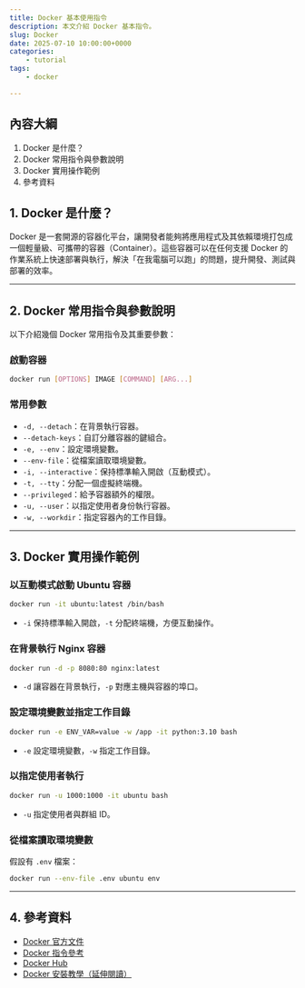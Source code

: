 ```yaml
---
title: Docker 基本使用指令
description: 本文介紹 Docker 基本指令。
slug: Docker
date: 2025-07-10 10:00:00+0000
categories:
    - tutorial
tags:
    - docker

---
```

## 內容大綱

1. Docker 是什麼？
2. Docker 常用指令與參數說明
3. Docker 實用操作範例
4. 參考資料

## 1. Docker 是什麼？

Docker 是一套開源的容器化平台，讓開發者能夠將應用程式及其依賴環境打包成一個輕量級、可攜帶的容器（Container）。這些容器可以在任何支援 Docker 的作業系統上快速部署與執行，解決「在我電腦可以跑」的問題，提升開發、測試與部署的效率。

---

## 2. Docker 常用指令與參數說明

以下介紹幾個 Docker 常用指令及其重要參數：

### 啟動容器

```bash
docker run [OPTIONS] IMAGE [COMMAND] [ARG...]
```

### 常用參數

- `-d, --detach`：在背景執行容器。
- `--detach-keys`：自訂分離容器的鍵組合。
- `-e, --env`：設定環境變數。
- `--env-file`：從檔案讀取環境變數。
- `-i, --interactive`：保持標準輸入開啟（互動模式）。
- `-t, --tty`：分配一個虛擬終端機。
- `--privileged`：給予容器額外的權限。
- `-u, --user`：以指定使用者身份執行容器。
- `-w, --workdir`：指定容器內的工作目錄。

---

## 3. Docker 實用操作範例

### 以互動模式啟動 Ubuntu 容器

```bash
docker run -it ubuntu:latest /bin/bash
```
- `-i` 保持標準輸入開啟，`-t` 分配終端機，方便互動操作。

### 在背景執行 Nginx 容器

```bash
docker run -d -p 8080:80 nginx:latest
```
- `-d` 讓容器在背景執行，`-p` 對應主機與容器的埠口。

### 設定環境變數並指定工作目錄

```bash
docker run -e ENV_VAR=value -w /app -it python:3.10 bash
```
- `-e` 設定環境變數，`-w` 指定工作目錄。

### 以指定使用者執行

```bash
docker run -u 1000:1000 -it ubuntu bash
```
- `-u` 指定使用者與群組 ID。

### 從檔案讀取環境變數

假設有 `.env` 檔案：

```bash
docker run --env-file .env ubuntu env
```

---

## 4. 參考資料

- [Docker 官方文件](https://docs.docker.com/)
- [Docker 指令參考](https://docs.docker.com/engine/reference/commandline/docker/)
- [Docker Hub](https://hub.docker.com/)
- [Docker 安裝教學（延伸閱讀）](https://dandelionlibra.github.io/post/virtual-environment/docker/setup-jupyter-notebook-with-docker/)

